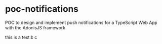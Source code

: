 # poc-notifications
POC to design and implement push notifications for a TypeScript Web App with the AdonisJS framework.

this is a test
b
c

